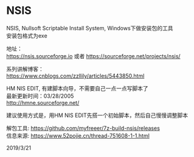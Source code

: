 # NSIS

NSIS, Nullsoft Scriptable Install System, Windows下做安装包的工具  
安装包格式为exe  

地址：  
https://nsis.sourceforge.io 或者 https://sourceforge.net/projects/nsis/  


系列讲解博客：  
https://www.cnblogs.com/zzllily/articles/5443850.html  

HM NIS EDIT, 有建脚本向导，不需要自己一点一点写脚本了  
最新更新时间：03/28/2005  
http://hmne.sourceforge.net/  

建议使用方式是，用HM NIS EDIT先搭一个初始脚本，然后自己慢慢调整脚本  


解包工具: https://github.com/myfreeer/7z-build-nsis/releases  
信息来源: https://www.52pojie.cn/thread-751608-1-1.html  


2019/3/21  
